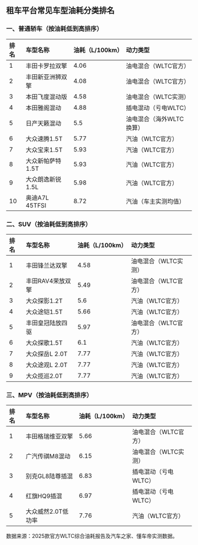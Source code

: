 ## 租车平台常见车型油耗分类排名

### 一、普通轿车（按油耗低到高排序）

| 排名 | 车型名称 | 油耗（L/100km） | 动力类型 |
| :--- | :--- | :--- | :--- |
| 1 | 丰田卡罗拉双擎 | 4.06 | 油电混合（WLTC官方） |
| 2 | 丰田新亚洲狮双擎 | 4.08 | 油电混合（WLTC官方） |
| 3 | 本田飞度混动版 | 4.58 | 油电混合（WLTC实测） |
| 4 | 本田雅阁混动 | 4.88 | 插电混动（亏电WLTC） |
| 5 | 日产天籁混动 | 5.5 | 油电混合（海外WLTC换算） |
| 6 | 大众速腾1.5T | 5.77 | 汽油（WLTC官方） |
| 7 | 大众宝来1.5T | 5.93 | 汽油（WLTC官方） |
| 8 | 大众新帕萨特1.5T | 5.93 | 汽油（WLTC官方） |
| 9 | 大众朗逸新锐1.5L | 5.98 | 汽油（WLTC官方） |
| 10 | 奥迪A7L 45TFSI | 8.72 | 汽油（车主实测均值） |

### 二、SUV（按油耗低到高排序）

| 排名 | 车型名称 | 油耗（L/100km） | 动力类型 |
| :--- | :--- | :--- | :--- |
| 1 | 丰田锋兰达双擎 | 4.58 | 油电混合（WLTC实测） |
| 2 | 丰田RAV4荣放双擎 | 5.49 | 油电混合（WLTC官方） |
| 3 | 大众探影1.2T | 5.6 | 汽油（WLTC官方） |
| 4 | 大众途铠1.5T | 5.66 | 汽油（WLTC官方） |
| 5 | 丰田皇冠陆放四驱 | 5.97 | 油电混合（WLTC官方） |
| 6 | 大众探歌1.5T | 6.1 | 汽油（WLTC官方） |
| 7 | 大众探岳L 2.0T | 7.77 | 汽油（WLTC官方） |
| 8 | 大众途观L 2.0T | 7.77 | 汽油（WLTC官方） |
| 9 | 大众揽巡2.0T | 7.77 | 汽油（WLTC官方） |

### 三、MPV（按油耗低到高排序）

| 排名 | 车型名称 | 油耗（L/100km） | 动力类型 |
| :--- | :--- | :--- | :--- |
| 1 | 丰田格瑞维亚双擎 | 5.66 | 油电混合（WLTC官方） |
| 2 | 广汽传祺M8混动 | 6.15 | 油电混合（WLTC实测） |
| 3 | 别克GL8陆尊插混 | 6.83 | 插电混动（亏电WLTC） |
| 4 | 红旗HQ9插混 | 6.97 | 插电混动（亏电WLTC） |
| 5 | 大众威然2.0T低功率 | 7.76 | 汽油（WLTC官方） |

数据来源：2025款官方WLTC综合油耗报告及汽车之家、懂车帝实测数据。